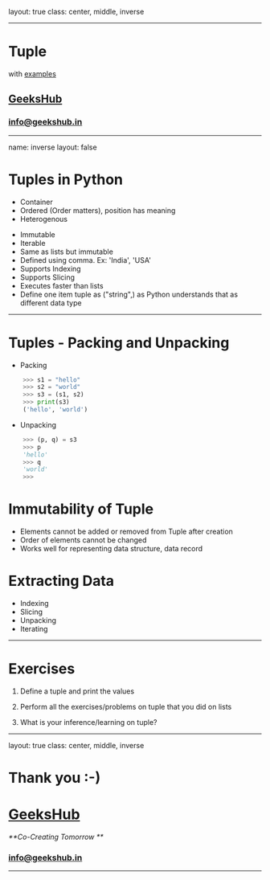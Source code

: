 layout: true
class: center, middle, inverse

---

# Tuple
with [examples](tuple.ipynb)
## [GeeksHub](http://www.geekshub.in)
### [info@geekshub.in](mailto:info@geekshub.in)

---

name: inverse
layout: false

# Tuples in Python
* Container
* Ordered (Order matters), position has meaning
* Heterogenous
- Immutable
- Iterable
- Same as lists but immutable
- Defined using comma. Ex: 'India', 'USA'
- Supports Indexing
- Supports Slicing
- Executes faster than lists
- Define one item tuple as ("string",) as Python understands that as different data type

---

# Tuples - Packing and Unpacking

- Packing
```python
    >>> s1 = "hello"
    >>> s2 = "world"
    >>> s3 = (s1, s2)
    >>> print(s3)
    ('hello', 'world')
```
- Unpacking
```python
    >>> (p, q) = s3
    >>> p
    'hello'
    >>> q
    'world'
    >>>
```

# Immutability of Tuple
* Elements cannot be added or removed from Tuple after creation
* Order of elements cannot be changed
* Works well for representing data structure, data record

# Extracting Data
* Indexing
* Slicing
* Unpacking
* Iterating

---

# Exercises

1. Define a tuple and print the values

2. Perform all the exercises/problems on tuple that you did on lists

3. What is your inference/learning on tuple?

---
layout: true
class: center, middle, inverse

# Thank you :-)

# [GeeksHub](http://www.geekshub.in)
_**Co-Creating Tomorrow **_
### [info@geekshub.in](mailto:info@geekshub.in)

---